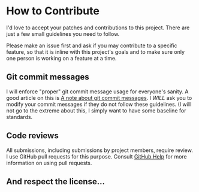 # How to Contribute

I'd love to accept your patches and contributions to this project. There are
just a few small guidelines you need to follow.

Please make an issue first and ask if you may contribute to a specific feature, 
so that it is inline with this project's goals and to make sure only one person
is working on a feature at a time.

## Git commit messages

I will enforce "proper" git commit message usage for everyone's sanity. A good
article on this is [A note about git commit messages](https://tbaggery.com/2008/04/19/a-note-about-git-commit-messages.html).
I *WILL* ask you to modify your commit messages if they do not follow these guidelines.
(I will not go to the extreme about this, I simply want to have some baseline for standards.

## Code reviews

All submissions, including submissions by project members, require review. I
use GitHub pull requests for this purpose. Consult
[GitHub Help](https://help.github.com/articles/about-pull-requests/) for more
information on using pull requests.

## And respect the license...
